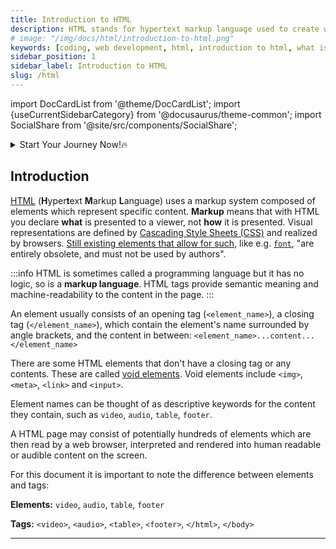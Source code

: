 ```yaml
---
title: Introduction to HTML
description: HTML stands for hypertext markup language used to create web pages using a markup language. HTML is the root language....
# image: "/img/docs/html/introduction-to-html.png"
keywords: [coding, web development, html, introduction to html, what is html]
sidebar_position: 1
sidebar_label: Introduction to HTML
slug: /html
---
```


<!-- Import files -->

import DocCardList from '@theme/DocCardList';
import {useCurrentSidebarCategory} from '@docusaurus/theme-common';
import SocialShare from '@site/src/components/SocialShare';

<details>
    <summary>Start Your Journey Now!🔥</summary>
  <div>
    <div>Select Topic from below and start learning</div>
    <br/>
    <h3>✅Getting Started with HTML</h3>
    - <a href="/docs/html">Introduction to HTML</a> <br/>
    - <a href="/docs/html/intro/elements-insight">Elements   insight</a> <br/>
    - <a href="/docs/html/intro/creating-a-page">Creating a Page</a> <br/>
    - <a href="/docs/html/intro/breakdown-of-page">Breakdown of Page</a> <br/>
    - <a href="/docs/html/intro/remarks">Remarks</a> <br/>
    <br/>
    <h3>✅Doctypes</h3>
    - <a href="/docs/html/doctypes">Introduction to Doctypes</a> <br/>
    - <a href="/docs/html/doctypes/adding-the-doctypes">Adding the Doctype</a> <br/>
    - <a href="/docs/html/doctypes/html-5-doctype">HTML 5 Doctype</a> <br/>
    - <a href="/docs/html/doctypes/remarks">Remarks</a> <br/>
    <br/>
    <h3>✅Headings</h3>
    - <a href="/docs/html/headings">Introduction to Headings</a> <br/>
    - <a href="/docs/html/headings/using-headings">Using Headings</a> <br/>
    - <a href="/docs/html/headings/correct-structure-matters">Correct Structure Matters</a> <br/>
    - <a href="/docs/html/headings/Remarks">Remarks</a> <br/>
    <br/>
    <h3>✅Lists</h3>
    - <a href="/docs/html/lists">Introduction to Lists</a> <br/>
    - <a href="/docs/html/lists/ordered-list">Ordered Lists</a> <br/>
    - <a href="/docs/html/lists/unordered-list">Unordered Lists</a> <br/>
    - <a href="/docs/html/lists/nested-list">Nested Lists</a> <br/>
    - <a href="/docs/html/lists/remarks">Remarks</a> <br/>
  </div>
</details>

<!-- Ad Snippet -->
<script async src="https://pagead2.googlesyndication.com/pagead/js/adsbygoogle.js?client=ca-pub-1497260367342842"
     crossorigin="anonymous"></script>
<!-- docs-header -->

<ins class="adsbygoogle"
     data-ad-client="ca-pub-1497260367342842"
     data-ad-slot="8295569940"
     data-ad-format="auto"
     data-full-width-responsive="true"></ins>

<script>
     (adsbygoogle = window.adsbygoogle || []).push({});
</script>

## Introduction

[HTML](https://en.wikipedia.org/wiki/HTML) (**H**yper**t**ext **M**arkup **L**anguage) uses a markup system composed of elements which represent specific content. **Markup** means that with HTML you declare **what** is presented to a viewer, not **how** it is presented. Visual representations are defined by [Cascading Style Sheets (CSS)](https://en.wikipedia.org/wiki/CSS) and realized by browsers. [Still existing elements that allow for such](https://www.w3.org/TR/html5/obsolete.html#non-conforming-features), like e.g. [`font`](https://www.w3.org/wiki/HTML/Elements/font), "are entirely obsolete, and must not be used by authors".

:::info
HTML is sometimes called a programming language but it has no logic, so is a **markup language**. HTML tags provide semantic meaning and machine-readability to the content in the page.
:::

An element usually consists of an opening tag (`<element_name>`), a closing tag (`</element_name>`), which contain the element's name surrounded by angle brackets, and the content in between: `<element_name>...content...</element_name>`

There are some HTML elements that don't have a closing tag or any contents. These are called [void elements](https://stackoverflow.com/documentation/html/1449/void-elements). Void elements include `<img>`, `<meta>`, `<link>` and `<input>`.

Element names can be thought of as descriptive keywords for the content they contain, such as `video`, `audio`, `table`, `footer`.

A HTML page may consist of potentially hundreds of elements which are then read by a web browser, interpreted and rendered into human readable or audible content on the screen.

For this document it is important to note the difference between elements and tags:

**Elements:** `video`, `audio`, `table`, `footer`

**Tags:** `<video>`, `<audio>`, `<table>`, `<footer>`, `</html>`, `</body>`

<hr/>
<DocCardList items={useCurrentSidebarCategory().items}/>

<SocialShare />
